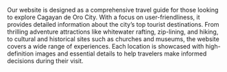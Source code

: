 Our website is designed as a comprehensive travel guide for those looking to explore Cagayan de Oro City. With a focus on user-friendliness, it provides detailed information about the city’s top tourist destinations. From thrilling adventure attractions like whitewater rafting, zip-lining, and hiking, to cultural and historical sites such as churches and museums, the website covers a wide range of experiences. Each location is showcased with high-definition images and essential details to help travelers make informed decisions during their visit.
